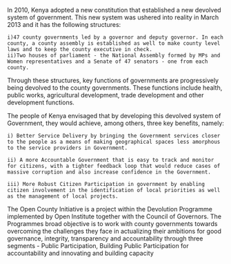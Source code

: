 In 2010, Kenya adopted a new constitution that established a new devolved system of government. This new system was ushered into reality in March 2013 and it has the following structures:

	i)47 county governments led by a governor and deputy governor. In each county, a county assembly is established as well to make county level laws and to keep the county executive in check.
	ii)Two houses of parliament - the National Assembly formed by MPs and Women representatives and a Senate of 47 senators - one from each county.


Through these structures, key functions of governments are progressively being devolved to the county governments. These functions include health, public works, agricultural development, trade development and other development functions.

The people of Kenya envisaged that by developing this devolved system of Government, they would achieve, among others, three key benefits, namely:

	i) Better Service Delivery by bringing the Government services closer to the people as a means of making geographical spaces less amorphous to the service providers in Government.

	ii) A more Accountable Government that is easy to track and monitor for citizens, with a tighter feedback loop that would reduce cases of massive corruption and also increase confidence in the Government.

	iii) More Robust Citizen Participation in government by enabling citizen involvement in the identification of local priorities as well as the management of local projects.

The Open County Initiative is a project within the Devolution Programme implemented by Open Institute together with the Council of Governors. The Programmes broad objective is to work with county governments towards overcoming the challenges they face in actualizing their ambitions for good governance, integrity, transparency and accountability through three segments - Public Participation, Building Public Participation for accountability and innovating and building capacity



